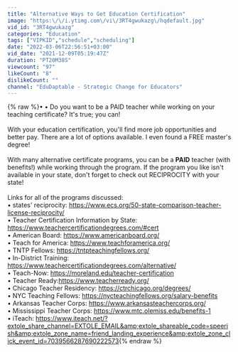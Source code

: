 ```yaml
---
title: "Alternative Ways to Get Education Certification"
image: "https:\/\/i.ytimg.com\/vi\/3RT4gwukazg\/hqdefault.jpg"
vid_id: "3RT4gwukazg"
categories: "Education"
tags: ["VIPKID","schedule","scheduling"]
date: "2022-03-06T22:56:51+03:00"
vid_date: "2021-12-09T05:19:47Z"
duration: "PT20M38S"
viewcount: "97"
likeCount: "8"
dislikeCount: ""
channel: "EduDaptable - Strategic Change for Educators"
---
```

{% raw %}• • Do you want to be a PAID teacher while working on your teaching certificate?  It's true; you can!<br /><br />With your education certification, you'll find more job opportunities and better pay. There are a lot of options available.  I even found a FREE master's degree!<br /><br />With many alternative certificate programs, you can be a **PAID** teacher (with benefits!) while working through the program.  If the program you like isn't available in your state, don't forget to check out RECIPROCITY with your state!<br /><br />Links for all of the programs discussed:<br />• states' reciprocity: <a rel="nofollow" target="blank" href="https://www.ecs.org/50-state-comparison-teacher-license-reciprocity/">https://www.ecs.org/50-state-comparison-teacher-license-reciprocity/</a><br />• Teacher Certification Information by State: <a rel="nofollow" target="blank" href="https://www.teachercertificationdegrees.com/#cert">https://www.teachercertificationdegrees.com/#cert</a><br />• American Board: <a rel="nofollow" target="blank" href="https://www.americanboard.org/">https://www.americanboard.org/</a><br />• Teach for America: <a rel="nofollow" target="blank" href="https://www.teachforamerica.org/">https://www.teachforamerica.org/</a><br />• TNTP Fellows: <a rel="nofollow" target="blank" href="https://tntpteachingfellows.org/">https://tntpteachingfellows.org/</a><br />• In-District Training: <a rel="nofollow" target="blank" href="https://www.teachercertificationdegrees.com/alternative/">https://www.teachercertificationdegrees.com/alternative/</a><br />• Teach-Now: <a rel="nofollow" target="blank" href="https://moreland.edu/teacher-certification">https://moreland.edu/teacher-certification</a><br />• Teacher Ready:<a rel="nofollow" target="blank" href="https://www.teacherready.org/">https://www.teacherready.org/</a><br />• Chicago Teacher Residency: <a rel="nofollow" target="blank" href="https://ctrchicago.org/degrees/">https://ctrchicago.org/degrees/</a><br />• NYC Teaching Fellows: <a rel="nofollow" target="blank" href="https://nycteachingfellows.org/salary-benefits">https://nycteachingfellows.org/salary-benefits</a><br />• Arkansas Teacher Corps: <a rel="nofollow" target="blank" href="https://www.arkansasteachercorps.org/">https://www.arkansasteachercorps.org/</a><br />• Mississippi Teacher Corps: <a rel="nofollow" target="blank" href="https://www.mtc.olemiss.edu/benefits-1">https://www.mtc.olemiss.edu/benefits-1</a><br />• iTeach: <a rel="nofollow" target="blank" href="https://www.iteach.net/?extole_share_channel=EXTOLE_EMAIL&amp;extole_shareable_code=speerish&amp;extole_zone_name=friend_landing_experience&amp;extole_zone_click_event_id=7039566287690222573">https://www.iteach.net/?extole_share_channel=EXTOLE_EMAIL&amp;extole_shareable_code=speerish&amp;extole_zone_name=friend_landing_experience&amp;extole_zone_click_event_id=7039566287690222573</a>{% endraw %}
